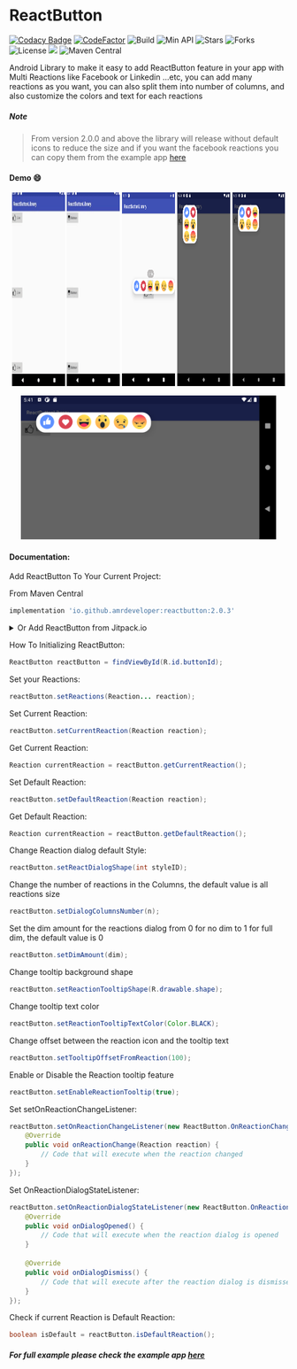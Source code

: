 # ReactButton
[![Codacy Badge](https://api.codacy.com/project/badge/Grade/3d0f3616d9f544849b2b3190412833ab)](https://app.codacy.com/gh/AmrDeveloper/ReactButton?utm_source=github.com&utm_medium=referral&utm_content=AmrDeveloper/ReactButton&utm_campaign=Badge_Grade_Settings)
[![CodeFactor](https://www.codefactor.io/repository/github/amrdeveloper/reactbutton/badge)](https://www.codefactor.io/repository/github/amrdeveloper/reactbutton)
![Build](https://github.com/amrdeveloper/reactbutton/actions/workflows/build.yml/badge.svg)
![Min API](https://img.shields.io/badge/Api-%2B15-red.svg)
![Stars](https://img.shields.io/github/stars/AmrDeveloper/ReactButton.svg)
![Forks](https://img.shields.io/github/forks/AmrDeveloper/ReactButton.svg)
![License](https://img.shields.io/github/license/AmrDeveloper/ReactButton.svg)
[![](https://jitpack.io/v/AmrDeveloper/ReactButton.svg)](https://jitpack.io/#AmrDeveloper/ReactButton)
![Maven Central](https://img.shields.io/maven-central/v/io.github.amrdeveloper/reactbutton?color=green)

Android Library to make it easy to add ReactButton feature in your app with Multi Reactions like Facebook or Linkedin ...etc, you can add many reactions as you want, you can also split them into number of columns, and also customize the colors and text for each reactions

##### Note
> From version 2.0.0 and above the library will release without default icons to reduce the size and if you want the facebook reactions you can copy them from the example app [here](https://github.com/AmrDeveloper/ReactButton/tree/master/app)

#### Demo :smile:

<p align="center">
<img src="/screenshots/facebook_reacts_demo.gif" height="350px" width="19%"> <img src="/screenshots/dc_reacts_demo.gif" height="350px" width="19%"> <img src="/screenshots/facebook_reacts_portal.png" height="350px" width="19%"> <img src="/screenshots/facebook_reacts_2c.png" height="350px" width="19%"> <img src="/screenshots/facebook_reacts_3c.png" height="350px" width="19%">
</p>
  
<p align="center">
<img src="/screenshots/facebook_reacts_landscape.png" height="260px">
</p>

#### Documentation:

Add ReactButton To Your Current Project:

From Maven Central
```gradle
implementation 'io.github.amrdeveloper:reactbutton:2.0.3'
```
<details>
  <summary>Or Add ReactButton from Jitpack.io</summary>
  
  Add it in your root build.gradle at the end of repositories
  
  ```gradle
  allprojects {
      repositories {
           maven { url 'https://jitpack.io' }
      }
  }
```
             
  Add the dependency      

  ```gradle
  implementation 'com.github.AmrDeveloper:ReactButton:2.0.3'
  ```
</details>

How To Initializing ReactButton:

```java
ReactButton reactButton = findViewById(R.id.buttonId);
```

Set your Reactions:

```java
reactButton.setReactions(Reaction... reaction);
```

Set Current Reaction:

```java
reactButton.setCurrentReaction(Reaction reaction);
```

Get Current Reaction:

```java
Reaction currentReaction = reactButton.getCurrentReaction();
```

Set Default Reaction:

```java
reactButton.setDefaultReaction(Reaction reaction);
```

Get Default Reaction:

```java
Reaction currentReaction = reactButton.getDefaultReaction();
```

Change Reaction dialog default Style:
```java
reactButton.setReactDialogShape(int styleID);
``` 

Change the number of reactions in the Columns, the default value is all reactions size
```java
reactButton.setDialogColumnsNumber(n);
```

Set the dim amount for the reactions dialog from 0 for no dim to 1 for full dim, the default value is 0
```java
reactButton.setDimAmount(dim);
```

Change tooltip background shape
```java
reactButton.setReactionTooltipShape(R.drawable.shape);
```

Change tooltip text color
```java
reactButton.setReactionTooltipTextColor(Color.BLACK);
```

Change offset between the reaction icon and the tooltip text
```java
reactButton.setTooltipOffsetFromReaction(100);
```

Enable or Disable the Reaction tooltip feature
```java
reactButton.setEnableReactionTooltip(true);
```

Set setOnReactionChangeListener:

```java
reactButton.setOnReactionChangeListener(new ReactButton.OnReactionChangeListener() {
    @Override
    public void onReactionChange(Reaction reaction) {
        // Code that will execute when the reaction changed
    }
});
 ```

Set OnReactionDialogStateListener:

```java
reactButton.setOnReactionDialogStateListener(new ReactButton.OnReactionDialogStateListener() {
    @Override
    public void onDialogOpened() {
        // Code that will execute when the reaction dialog is opened
    }

    @Override
    public void onDialogDismiss() {
        // Code that will execute after the reaction dialog is dismissed
    }
});
```

Check if current Reaction is Default Reaction:
```java
boolean isDefault = reactButton.isDefaultReaction();
``` 

##### For full example please check the example app [here](https://github.com/AmrDeveloper/ReactButton/tree/master/app)
